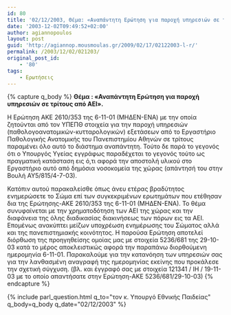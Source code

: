 ```yaml
---
id: 80
title: '02/12/2003, Θέμα: «Αναπάντητη Ερώτηση για παροχή υπηρεσιών σε τρίτους από ΑΕΙ».'
date: '2003-12-02T09:49:52+02:00'
author: agiannopoulos
layout: post
guid: 'http://agiannop.mousmoulas.gr/2009/02/17/02122003-l-r/'
permalink: /2003/12/02/021203/
original_post_id:
    - '80'
tags:
    - Ερωτήσεις
---
```


{% capture q_body %}
**Θέμα : «Αναπάντητη Ερώτηση για παροχή υπηρεσιών σε τρίτους από ΑΕΙ».**

Η Ερώτηση ΑΚΕ 2610/353 της 6-11-01 (ΜΗΔΕΝ-ΕΝΑ) με την οποία ζητούνται από τον ΥΠΕΠΘ στοιχεία για την παροχή υπηρεσιών (παθολογοανατομικών-κυτταρολογικών) εξετάσεων από το Εργαστήριο Παθολογικής Ανατομικής του Πανεπιστημίου Αθηνών σε τρίτους παραμένει όλο αυτό το διάστημα αναπάντητη. Τούτο δε παρά το γεγονός ότι ο Υπουργός Υγείας εγγράφως παραδέχεται το γεγονός τούτο ως πραγματική κατάσταση εις ό,τι αφορά την αποστολή υλικού στο Εργαστήριο αυτό από δημόσια νοσοκομεία της χώρας (απάντησή του στην Βουλή ΑΥ5/815/4-7-03).

Κατόπιν αυτού παρακαλείσθε όπως άνευ ετέρας βραδύτητος ενημερώσετε το Σώμα επί των συγκεκριμένων ερωτημάτων που ετέθησαν δια της Ερώτησης-ΑΚΕ 2610/353 της 6-11-01 (ΜΗΔΕΝ-ΕΝΑ). Το θέμα συνυφαίνεται με την χρηματοδότηση των ΑΕΙ της χώρας και την διαφάνεια της όλης διαδικασίας διακινήσεως των πόρων εις τα ΑΕΙ. Επομένως ανακύπτει μείζων υποχρέωση ενημέρωσης του Σώματος αλλά και της πανεπιστημιακής κοινότητος. Η παρούσα Ερώτηση αποτελεί διόρθωση της προηγηθείσης ομοίας μας με στοιχεία 5236/681 της 29-10-03 κατά το μέρος αποκλειστικώς αφορά την παραπάνω διορθούμενη ημερομηνία 6-11-01. Παρακαλούμε για την κατανόηση των υπηρεσιών σας για την λανθασμένη αναγραφή της ημερομηνίας εκείνης που προκάλεσε την σχετική σύγχυση. (βλ. και έγγραφό σας με στοιχεία 121341 / ΙΗ / 19-11-03 με το οποίο απαντήσατε στην Ερώτηση-ΑΚΕ 5236/681/29-10-03)
{% endcapture %}

{% include parl_question.html q_to="τον κ. Υπουργό Εθνικής Παιδείας" q_body=q_body q_date="02/12/2003" %}